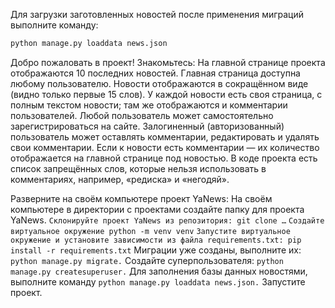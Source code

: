 Для загрузки заготовленных новостей после применения миграций выполните команду:
```bash
python manage.py loaddata news.json
```
Добро пожаловать в проект! Знакомьтесь:
На главной странице проекта отображаются 10 последних новостей. Главная страница доступна любому пользователю. Новости отображаются в сокращённом виде (видно только первые 15 слов).
У каждой новости есть своя страница, с полным текстом новости; там же отображаются и комментарии пользователей.
Любой пользователь может самостоятельно зарегистрироваться на сайте.
Залогиненный (авторизованный) пользователь может оставлять комментарии, редактировать и удалять свои комментарии.
Если к новости есть комментарии — их количество отображается на главной странице под новостью.
В коде проекта есть список запрещённых слов, которые нельзя использовать в комментариях, например, «редиска» и «негодяй».


Разверните на своём компьютере проект YaNews:
На своём компьютере в директории с проектами создайте папку для проекта YaNews.
```Склонируйте проект YaNews из репозитория: git clone …```
```Создайте виртуальное окружение python -m venv venv```
```Запустите виртуальное окружение и установите зависимости из файла requirements.txt: pip install -r requirements.txt```
Миграции уже созданы, выполните их: ```python manage.py migrate.```
Cоздайте суперпользователя: ```python manage.py createsuperuser.```
Для заполнения базы данных новостями, выполните команду ```python manage.py loaddata news.json.```
Запустите проект.
